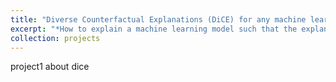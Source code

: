 ```yaml
---
title: "Diverse Counterfactual Explanations (DiCE) for any machine learning model"
excerpt: "*How to explain a machine learning model such that the explanation is truthful to the model and yet interpretable to people?*<br/><img src='/images/dice.gif'>"
collection: projects
---
```


project1 about dice

